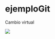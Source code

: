 # ejemploGit

Cambio virtual


![]([https://scontent.cdninstagram.com/v/t51.2885-15/403632985_1366289927310112_6935526397532828955_n.jpg?stp=dst-jpg_e35&efg=eyJ2ZW5jb2RlX3RhZyI6ImltYWdlX3VybGdlbi4xMDgweDU2MS5zZHIifQ&_nc_ht=scontent.cdninstagram.com&_nc_cat=104&_nc_ohc=cSA4LlQKprwAX9nh5kc&edm=APs17CUBAAAA&ccb=7-5&ig_cache_key=MzIzOTIxOTQ0MDE1MDU5MTM3OA%3D%3D.2-ccb7-5&oh=00_AfDuy0gzaT5uEk9s-mfY4vHVN_eQ1jAuwjfQRQZ5PCQbag&oe=65690227&_nc_sid=10d13b](https://scontent.fcuz1-1.fna.fbcdn.net/v/t39.30808-6/403625742_743759754442322_4055234246171698636_n.jpg?_nc_cat=1&ccb=1-7&_nc_sid=5f2048&_nc_eui2=AeEozPhWbkSOmUNpc4UGul6v63E85qBmyHzrcTzmoGbIfH5nk-axNGsyh9fytaH39Opq9FDl-XkPKv1TwvPVExBu&_nc_ohc=RFtcUIPsvXYAX_pt-6P&_nc_ht=scontent.fcuz1-1.fna&oh=00_AfCu8prMwjLpCiIG6wAc-5jsdD1WiS9dbMPFxdMaoFOocQ&oe=656A835D)https://scontent.fcuz1-1.fna.fbcdn.net/v/t39.30808-6/403625742_743759754442322_4055234246171698636_n.jpg?_nc_cat=1&ccb=1-7&_nc_sid=5f2048&_nc_eui2=AeEozPhWbkSOmUNpc4UGul6v63E85qBmyHzrcTzmoGbIfH5nk-axNGsyh9fytaH39Opq9FDl-XkPKv1TwvPVExBu&_nc_ohc=RFtcUIPsvXYAX_pt-6P&_nc_ht=scontent.fcuz1-1.fna&oh=00_AfCu8prMwjLpCiIG6wAc-5jsdD1WiS9dbMPFxdMaoFOocQ&oe=656A835D)
